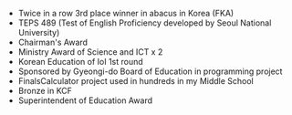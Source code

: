 - Twice in a row 3rd place winner in abacus in Korea (FKA)
- TEPS 489 (Test of English Proficiency developed by Seoul National University)
- Chairman's Award
- Ministry Award of Science and ICT x 2
- Korean Education of IoI 1st round
- Sponsored by Gyeongi-do Board of Education in programming project
- FinalsCalculator project used in hundreds in my Middle School
- Bronze in KCF
- Superintendent of Education Award
